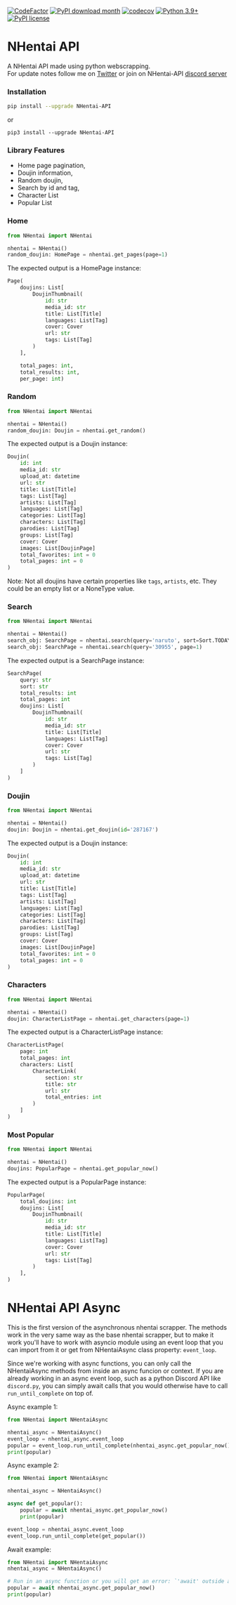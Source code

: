 [![CodeFactor](https://www.codefactor.io/repository/github/alexandresenpai/nhentai-api/badge)](https://www.codefactor.io/repository/github/alexandresenpai/nhentai-api)
[![PyPI download month](https://img.shields.io/pypi/dm/NHentai-API.svg)](https://pypi.python.org/pypi/NHentai-API/)
[![codecov](https://codecov.io/gh/AlexandreSenpai/NHentai-API/branch/dev/graph/badge.svg?token=F3LP15DYMR)](https://codecov.io/gh/AlexandreSenpai/NHentai-API)
[![Python 3.9+](https://img.shields.io/badge/Python-3.9+-blue.svg)](https://www.python.org/downloads/release/python-390/)
[![PyPI license](https://img.shields.io/pypi/l/ansicolortags.svg)](https://pypi.python.org/pypi/ansicolortags/)

# NHentai API

A NHentai API made using python webscrapping. \
For update notes follow me on [Twitter](https://twitter.com/AlexandreSenpa1) or join on NHentai-API [discord server](https://discord.gg/576uSRDD)

### Installation
```bash
pip install --upgrade NHentai-API
```
or
```
pip3 install --upgrade NHentai-API
```

### Library Features
- Home page pagination,
- Doujin information,
- Random doujin,
- Search by id and tag,
- Character List
- Popular List

### Home

```python
from NHentai import NHentai

nhentai = NHentai()
random_doujin: HomePage = nhentai.get_pages(page=1)
```
The expected output is a HomePage instance:
```python
Page(
    doujins: List[
        DoujinThumbnail(
	        id: str
	        media_id: str
	        title: List[Title]
	        languages: List[Tag]
	        cover: Cover
	        url: str
	        tags: List[Tag]
        )
    ],

    total_pages: int,
    total_results: int,
    per_page: int)
```

### Random
```python
from NHentai import NHentai

nhentai = NHentai()
random_doujin: Doujin = nhentai.get_random()
```
The expected output is a Doujin instance:
```python
Doujin(
    id: int
    media_id: str
    upload_at: datetime
    url: str
    title: List[Title]
    tags: List[Tag]
    artists: List[Tag]
    languages: List[Tag]
    categories: List[Tag]
    characters: List[Tag]
    parodies: List[Tag]
    groups: List[Tag]
    cover: Cover
    images: List[DoujinPage]
    total_favorites: int = 0
    total_pages: int = 0
)
```
Note: Not all doujins have certain properties like `tags`, `artists`, etc. They could be an empty list or a NoneType value.

### Search
```python
from NHentai import NHentai

nhentai = NHentai()
search_obj: SearchPage = nhentai.search(query='naruto', sort=Sort.TODAY, page=1)
search_obj: SearchPage = nhentai.search(query='30955', page=1)
```
The expected output is a SearchPage instance:
```python
SearchPage(
    query: str
    sort: str
    total_results: int
    total_pages: int
    doujins: List[
        DoujinThumbnail(
	        id: str
	        media_id: str
	        title: List[Title]
	        languages: List[Tag]
	        cover: Cover
	        url: str
	        tags: List[Tag]
        )
    ]
)
```

### Doujin
```python
from NHentai import NHentai

nhentai = NHentai()
doujin: Doujin = nhentai.get_doujin(id='287167')
```
The expected output is a Doujin instance:
```python
Doujin(
    id: int
    media_id: str
    upload_at: datetime
    url: str
    title: List[Title]
    tags: List[Tag]
    artists: List[Tag]
    languages: List[Tag]
    categories: List[Tag]
    characters: List[Tag]
    parodies: List[Tag]
    groups: List[Tag]
    cover: Cover
    images: List[DoujinPage]
    total_favorites: int = 0
    total_pages: int = 0
)
```

### Characters
```python
from NHentai import NHentai

nhentai = NHentai()
doujin: CharacterListPage = nhentai.get_characters(page=1)
```
The expected output is a CharacterListPage instance:
```python
CharacterListPage(
    page: int
    total_pages: int
    characters: List[
        CharacterLink(
            section: str
            title: str
            url: str
            total_entries: int
        )
    ]
)
```

### Most Popular
```python
from NHentai import NHentai

nhentai = NHentai()
doujins: PopularPage = nhentai.get_popular_now()
```
The expected output is a PopularPage instance:
```python
PopularPage(
    total_doujins: int
    doujins: List[
        DoujinThumbnail(
	        id: str
	        media_id: str
	        title: List[Title]
	        languages: List[Tag]
	        cover: Cover
	        url: str
	        tags: List[Tag]
        )
    ],
)
```

# NHentai API Async

This is the first version of the asynchronous nhentai scrapper. The methods work in the very same way as the base nhentai scrapper, but to make it work you'll have to work with asyncio module using an event loop that you can import from it or get from NHentaiAsync class property: `event_loop`.

Since we're working with async functions, you can only call the NHentaiAsync methods from inside an async funcion or context.
If you are already working in an async event loop, such as a python Discord API like `discord.py`, you can simply await calls that you would otherwise have to call `run_until_complete` on top of.

Async example 1:
```py
from NHentai import NHentaiAsync

nhentai_async = NHentaiAsync()
event_loop = nhentai_async.event_loop
popular = event_loop.run_until_complete(nhentai_async.get_popular_now())
print(popular)
```
Async example 2:
```python
from NHentai import NHentaiAsync

nhentai_async = NHentaiAsync()

async def get_popular():
    popular = await nhentai_async.get_popular_now()
    print(popular)

event_loop = nhentai_async.event_loop
event_loop.run_until_complete(get_popular())
```

Await example:
```python
from NHentai import NHentaiAsync
nhentai_async = NHentaiAsync()

# Run in an async function or you will get an error: `'await' outside async function`.
popular = await nhentai_async.get_popular_now()
print(popular)
```

